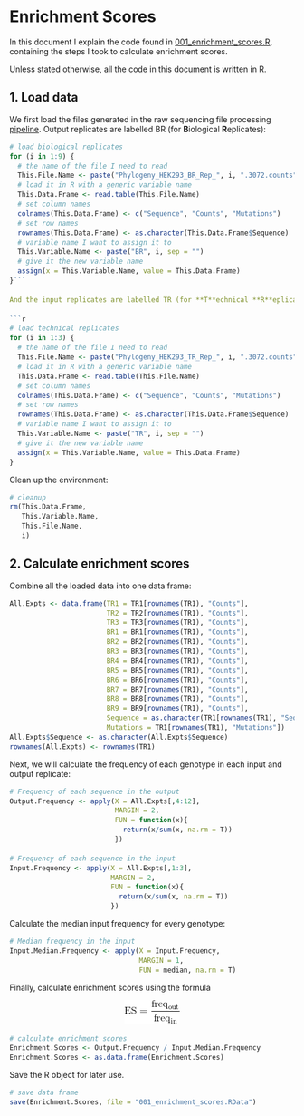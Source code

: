 # Enrichment Scores

In this document I explain the code found in [001\_enrichment\_scores.R](./001_enrichment_ecores.R), containing the steps I took to calculate enrichment scores.

Unless stated otherwise, all the code in this document is written in R.

## 1. Load data

We first load the files generated in the raw sequencing file processing [pipeline](../003_Processing_sequencing_data/001_Phylogeny_library_in_HEK293). Output replicates are labelled BR (for **B**iological **R**eplicates):

```r
# load biological replicates
for (i in 1:9) {
  # the name of the file I need to read
  This.File.Name <- paste("Phylogeny_HEK293_BR_Rep_", i, ".3072.counts", sep = "")
  # load it in R with a generic variable name
  This.Data.Frame <- read.table(This.File.Name)
  # set column names
  colnames(This.Data.Frame) <- c("Sequence", "Counts", "Mutations")
  # set row names
  rownames(This.Data.Frame) <- as.character(This.Data.Frame$Sequence)
  # variable name I want to assign it to
  This.Variable.Name <- paste("BR", i, sep = "")
  # give it the new variable name
  assign(x = This.Variable.Name, value = This.Data.Frame)
}```

And the input replicates are labelled TR (for **T**echnical **R**eplicates):
 
```r
# load technical replicates
for (i in 1:3) {
  # the name of the file I need to read
  This.File.Name <- paste("Phylogeny_HEK293_TR_Rep_", i, ".3072.counts", sep = "")
  # load it in R with a generic variable name
  This.Data.Frame <- read.table(This.File.Name)
  # set column names
  colnames(This.Data.Frame) <- c("Sequence", "Counts", "Mutations")
  # set row names
  rownames(This.Data.Frame) <- as.character(This.Data.Frame$Sequence)
  # variable name I want to assign it to
  This.Variable.Name <- paste("TR", i, sep = "")
  # give it the new variable name
  assign(x = This.Variable.Name, value = This.Data.Frame)
}
```

Clean up the environment:

```r
# cleanup
rm(This.Data.Frame,
   This.Variable.Name,
   This.File.Name,
   i)
```


## 2. Calculate enrichment scores

Combine all the loaded data into one data frame:

```r
All.Expts <- data.frame(TR1 = TR1[rownames(TR1), "Counts"],
                        TR2 = TR2[rownames(TR1), "Counts"],
                        TR3 = TR3[rownames(TR1), "Counts"],
                        BR1 = BR1[rownames(TR1), "Counts"],
                        BR2 = BR2[rownames(TR1), "Counts"],
                        BR3 = BR3[rownames(TR1), "Counts"],
                        BR4 = BR4[rownames(TR1), "Counts"],
                        BR5 = BR5[rownames(TR1), "Counts"],
                        BR6 = BR6[rownames(TR1), "Counts"],
                        BR7 = BR7[rownames(TR1), "Counts"],
                        BR8 = BR8[rownames(TR1), "Counts"],
                        BR9 = BR9[rownames(TR1), "Counts"],
                        Sequence = as.character(TR1[rownames(TR1), "Sequence"]),
                        Mutations = TR1[rownames(TR1), "Mutations"])
All.Expts$Sequence <- as.character(All.Expts$Sequence)
rownames(All.Expts) <- rownames(TR1)
```
Next, we will calculate the frequency of each genotype in each input and output replicate:

```r
# Frequency of each sequence in the output
Output.Frequency <- apply(X = All.Expts[,4:12],
                          MARGIN = 2,
                          FUN = function(x){
                            return(x/sum(x, na.rm = T))
                          })

# Frequency of each sequence in the input
Input.Frequency <- apply(X = All.Expts[,1:3],
                         MARGIN = 2,
                         FUN = function(x){
                           return(x/sum(x, na.rm = T))
                         })
```
Calculate the median input frequency for every genotype:

```r
# Median frequency in the input
Input.Median.Frequency <- apply(X = Input.Frequency,
                                MARGIN = 1,
                                FUN = median, na.rm = T)
```
Finally, calculate enrichment scores using the formula

<p align="center">
  <img src="Equations/001_es.gif">
</p>

```r
# calculate enrichment scores
Enrichment.Scores <- Output.Frequency / Input.Median.Frequency
Enrichment.Scores <- as.data.frame(Enrichment.Scores)
```
Save the R object for later use.

```r
# save data frame
save(Enrichment.Scores, file = "001_enrichment_scores.RData")
```